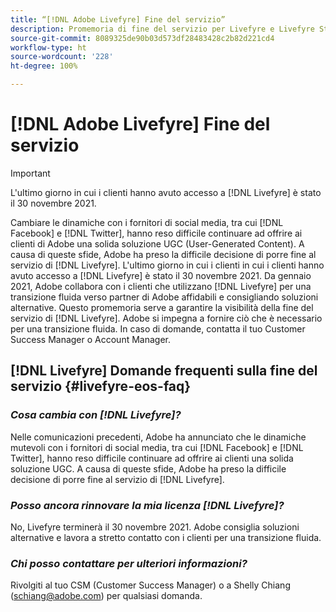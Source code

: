 ```yaml
---
title: “[!DNL Adobe Livefyre] Fine del servizio”
description: Promemoria di fine del servizio per Livefyre e Livefyre Studio.
source-git-commit: 8089325de90b03d573df28483428c2b82d221cd4
workflow-type: ht
source-wordcount: '228'
ht-degree: 100%

---
```


# [!DNL Adobe Livefyre] Fine del servizio

>[!IMPORTANT]
>
>L&#39;ultimo giorno in cui i clienti hanno avuto accesso a [!DNL Livefyre] è stato il 30 novembre 2021.

Cambiare le dinamiche con i fornitori di social media, tra cui [!DNL Facebook] e [!DNL Twitter], hanno reso difficile continuare ad offrire ai clienti di Adobe una solida soluzione UGC (User-Generated Content). A causa di queste sfide, Adobe ha preso la difficile decisione di porre fine al servizio di [!DNL Livefyre]. L&#39;ultimo giorno in cui i clienti in cui i clienti hanno avuto accesso a [!DNL Livefyre] è stato il 30 novembre 2021. Da gennaio 2021, Adobe collabora con i clienti che utilizzano [!DNL Livefyre] per una transizione fluida verso partner di Adobe affidabili e consigliando soluzioni alternative. Questo promemoria serve a garantire la visibilità della fine del servizio di [!DNL Livefyre]. Adobe si impegna a fornire ciò che è necessario per una transizione fluida. In caso di domande, contatta il tuo Customer Success Manager o Account Manager.

## [!DNL Livefyre] Domande frequenti sulla fine del servizio {#livefyre-eos-faq}

### **_Cosa cambia con [!DNL Livefyre]?_**

Nelle comunicazioni precedenti, Adobe ha annunciato che le dinamiche mutevoli con i fornitori di social media, tra cui [!DNL Facebook] e [!DNL Twitter], hanno reso difficile continuare ad offrire ai clienti una solida soluzione UGC. A causa di queste sfide, Adobe ha preso la difficile decisione di porre fine al servizio di [!DNL Livefyre].

### **_Posso ancora rinnovare la mia licenza [!DNL Livefyre]?_**

No, Livefyre terminerà il 30 novembre 2021. Adobe consiglia soluzioni alternative e lavora a stretto contatto con i clienti per una transizione fluida.

### **_Chi posso contattare per ulteriori informazioni?_**

Rivolgiti al tuo CSM (Customer Success Manager) o a Shelly Chiang (schiang@adobe.com) per qualsiasi domanda.
